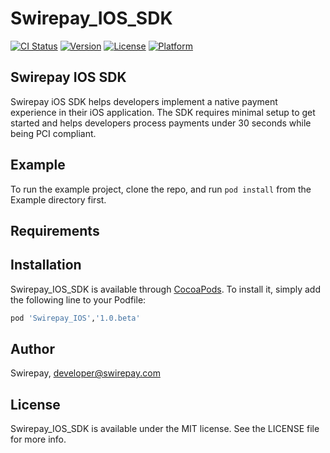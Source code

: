 # Swirepay_IOS_SDK

[![CI Status](https://img.shields.io/travis/swirepay/Swirepay_IOS_SDK.svg?style=flat)](https://travis-ci.org/swirepay/Swirepay_IOS_SDK)
[![Version](https://img.shields.io/cocoapods/v/Swirepay_IOS_SDK.svg?style=flat)](https://cocoapods.org/pods/Swirepay_IOS_SDK)
[![License](https://img.shields.io/cocoapods/l/Swirepay_IOS_SDK.svg?style=flat)](https://cocoapods.org/pods/Swirepay_IOS_SDK)
[![Platform](https://img.shields.io/cocoapods/p/Swirepay_IOS_SDK.svg?style=flat)](https://cocoapods.org/pods/Swirepay_IOS_SDK)

## Swirepay IOS SDK

Swirepay iOS SDK helps developers implement a native payment experience in their iOS application. The SDK requires minimal setup to get started and helps developers process payments under 30 seconds while being PCI compliant.

## Example

To run the example project, clone the repo, and run `pod install` from the Example directory first.

## Requirements

## Installation

Swirepay_IOS_SDK is available through [CocoaPods](https://cocoapods.org). To install
it, simply add the following line to your Podfile:

```ruby
pod 'Swirepay_IOS','1.0.beta'
```

## Author

Swirepay, developer@swirepay.com

## License

Swirepay_IOS_SDK is available under the MIT license. See the LICENSE file for more info.
